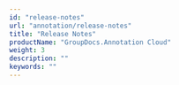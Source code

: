 ```yaml
---
id: "release-notes"
url: "annotation/release-notes"
title: "Release Notes"
productName: "GroupDocs.Annotation Cloud"
weight: 3
description: ""
keywords: ""
---
```

